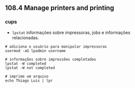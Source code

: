 ## 108.4 Manage printers and printing

### cups

* `lpstat` informações sobre impressoras, jobs e informações relacionadas.

```shell
# adiciona o usuário para manipular impressoras
usermod -aG lpadmin username

# informações sobre impressões completadas
lpstat -W completed
lpstat -W not completed

# imprime um arquivo
echo Thiago Luis | lpr
```
